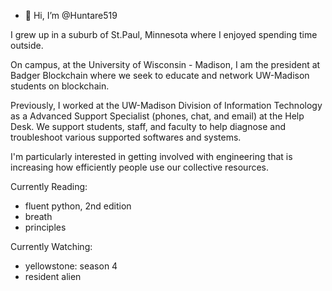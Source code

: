 - 👋 Hi, I’m @Huntare519

I grew up in a suburb of St.Paul, Minnesota where I enjoyed spending time outside.

On campus, at the University of Wisconsin - Madison, I am the president at Badger Blockchain where we seek to educate and network UW-Madison students on blockchain.

Previously, I worked at the UW-Madison Division of Information Technology as a Advanced Support Specialist (phones, chat, and email) at the Help Desk. We support students, staff, and faculty to help diagnose and troubleshoot various supported softwares and systems.

I'm particularly interested in getting involved with engineering that is increasing how efficiently people use our collective resources.

Currently Reading: 
- fluent python, 2nd edition 
- breath
- principles

Currently Watching:  
- yellowstone: season 4
- resident alien
